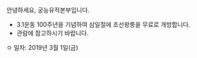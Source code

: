안녕하세요, 궁능유적본부입니다.

- 3.1운동 100주년을 기념하여 삼일절에 조선왕릉을 무료로 개방합니다.
- 관람에 참고하시기 바랍니다.

ㅇ 일자: 2019년 3월 1일(금)
